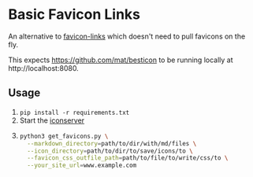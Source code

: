 # Basic Favicon Links

An alternative to [favicon-links](https://github.com/cashweaver/favicon-links) which doesn't need to pull favicons on the fly.

This expects https://github.com/mat/besticon to be running locally at http://localhost:8080.

## Usage

1. `pip install -r requirements.txt`
1. Start the [iconserver](https://github.com/mat/besticon)
1. 
    ```sh
    python3 get_favicons.py \
      --markdown_directory=path/to/dir/with/md/files \
      --icon_directory=path/to/dir/to/save/icons/to \
      --favicon_css_outfile_path=path/to/file/to/write/css/to \
      --your_site_url=www.example.com
    ```
